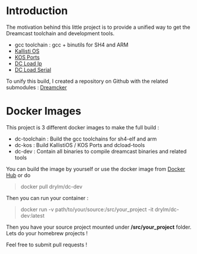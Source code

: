 <!-- 
.. title: Dreamcker: Dreamcast development environment in a docker container
.. slug: dreamcast-toolchain-docker
.. date: 2016-11-01 22:10:43 UTC
.. tags: dreamcast, kallisti os, kos, docker, container, homebrew, dreamcker
.. category: programing
.. link: 
.. description: Dreamcker provides all dreamcast development related tools to build homebrew games on linux
.. type: text
-->

Introduction
===

The motivation behind this little project is to provide a unified way to get the Dreamcast toolchain and development tools.
<!-- TEASER_END -->

  * gcc toolchain : gcc + binutils for SH4 and ARM
  * [Kallisti OS](http://cadcdev.sourceforge.net/softprj/kos/)
  * [KOS Ports](https://sourceforge.net/p/cadcdev/kos-ports/ci/master/tree/)
  * [DC Load Ip](https://sourceforge.net/p/cadcdev/dcload-ip/ci/master/tree/)
  * [DC Load Serial](https://sourceforge.net/p/cadcdev/dcload-serial/ci/master/tree/)


To unify this build, I created a repository on Github with the related submodules : [Dreamcker](https://github.com/Drylm/dc-dev)


Docker Images
===

This project is 3 different docker images to make the full build :

  * dc-toolchain : Build the gcc toolchains for sh4-elf and arm
  * dc-kos : Build KallistiOS / KOS Ports and dcload-tools
  * dc-dev : Contain all binaries to compile dreamcast binaries and related tools

You can build the image by yourself or use the docker image from [Docker Hub](https://hub.docker.com/r/drylm/dc-dev/) or do

> docker pull drylm/dc-dev


Then you can run your container :

> docker run -v path/to/your/source:/src/your_project -it drylm/dc-dev:latest

Then you have your source project mounted under **/src/your_project** folder. Lets do your homebrew projects !

Feel free to submit pull requests !
